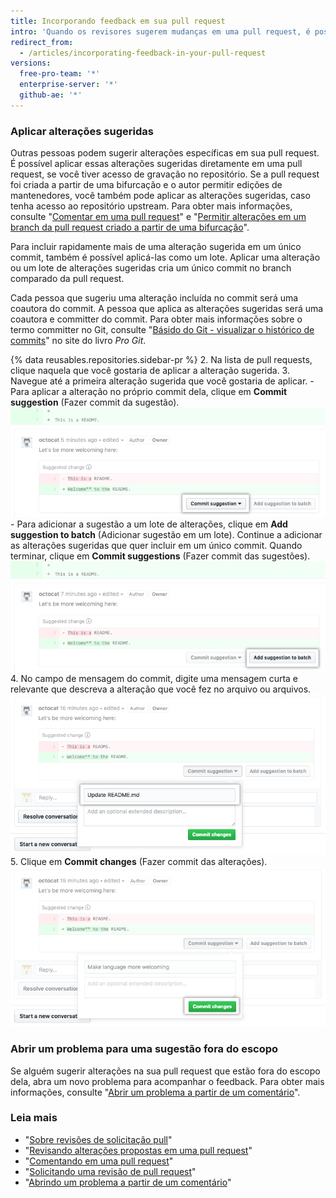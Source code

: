 ```yaml
---
title: Incorporando feedback em sua pull request
intro: 'Quando os revisores sugerem mudanças em uma pull request, é possível incorporar automaticamente as alterações na pull request ou abrir um problema para monitorar sugestões fora do escopo.'
redirect_from:
  - /articles/incorporating-feedback-in-your-pull-request
versions:
  free-pro-team: '*'
  enterprise-server: '*'
  github-ae: '*'
---
```


### Aplicar alterações sugeridas

Outras pessoas podem sugerir alterações específicas em sua pull request. É possível aplicar essas alterações sugeridas diretamente em uma pull request, se você tiver acesso de gravação no repositório. Se a pull request foi criada a partir de uma bifurcação e o autor permitir edições de mantenedores, você também pode aplicar as alterações sugeridas, caso tenha acesso ao repositório upstream. Para obter mais informações, consulte "[Comentar em uma pull request](/github/collaborating-with-issues-and-pull-requests/commenting-on-a-pull-request)" e "[Permitir alterações em um branch da pull request criado a partir de uma bifurcação](/github/collaborating-with-issues-and-pull-requests/allowing-changes-to-a-pull-request-branch-created-from-a-fork)".

Para incluir rapidamente mais de uma alteração sugerida em um único commit, também é possível aplicá-las como um lote. Aplicar uma alteração ou um lote de alterações sugeridas cria um único commit no branch comparado da pull request.

Cada pessoa que sugeriu uma alteração incluída no commit será uma coautora do commit. A pessoa que aplica as alterações sugeridas será uma coautora e committer do commit. Para obter mais informações sobre o termo committer no Git, consulte "[Básido do Git - visualizar o histórico de commits](https://git-scm.com/book/en/v2/Git-Basics-Viewing-the-Commit-History)" no site do livro _Pro Git_.

{% data reusables.repositories.sidebar-pr %}
2. Na lista de pull requests, clique naquela que você gostaria de aplicar a alteração sugerida.
3. Navegue até a primeira alteração sugerida que você gostaria de aplicar.
    - Para aplicar a alteração no próprio commit dela, clique em **Commit suggestion** (Fazer commit da sugestão). ![Botão Commit suggestion (Fazer commit de sugestão)](/assets/images/help/pull_requests/commit-suggestion-button.png)
    - Para adicionar a sugestão a um lote de alterações, clique em **Add suggestion to batch** (Adicionar sugestão em um lote). Continue a adicionar as alterações sugeridas que quer incluir em um único commit. Quando terminar, clique em **Commit suggestions** (Fazer commit das sugestões). ![Botão Add suggestion to batch (Adicionar sugestão em um lote)](/assets/images/help/pull_requests/add-suggestion-to-batch.png)
4. No campo de mensagem do commit, digite uma mensagem curta e relevante que descreva a alteração que você fez no arquivo ou arquivos. ![Campo Commit message (Mensagem do commit)](/assets/images/help/pull_requests/suggested-change-commit-message-field.png)
5. Clique em **Commit changes** (Fazer commit das alterações). ![Botão Commit changes (Fazer commit de alterações)](/assets/images/help/pull_requests/commit-changes-button.png)

### Abrir um problema para uma sugestão fora do escopo

Se alguém sugerir alterações na sua pull request que estão fora do escopo dela, abra um novo problema para acompanhar o feedback. Para obter mais informações, consulte "[Abrir um problema a partir de um comentário](/github/managing-your-work-on-github/opening-an-issue-from-a-comment)".

### Leia mais

- "[Sobre revisões de solicitação pull](/github/collaborating-with-issues-and-pull-requests/about-pull-request-reviews)"
- "[Revisando alterações propostas em uma pull request](/github/collaborating-with-issues-and-pull-requests/reviewing-proposed-changes-in-a-pull-request)"
- "[Comentando em uma pull request](/github/collaborating-with-issues-and-pull-requests/commenting-on-a-pull-request)"
- "[Solicitando uma revisão de pull request](/github/collaborating-with-issues-and-pull-requests/requesting-a-pull-request-review)"
- "[Abrindo um problema a partir de um comentário](/github/managing-your-work-on-github/opening-an-issue-from-a-comment)"
